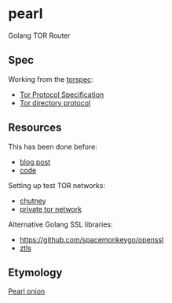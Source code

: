 # pearl

Golang TOR Router

## Spec

Working from the [torspec](https://gitweb.torproject.org/torspec.git):

* [Tor Protocol Specification](https://gitweb.torproject.org/torspec.git/tree/tor-spec.txt)
* [Tor directory protocol](https://gitweb.torproject.org/torspec.git/tree/dir-spec.txt)

## Resources

This has been done before:

* [blog post](https://tvdw.eu/blog/2015/01/24/implementing-a-tor-relay-from-scratch/)
* [code](https://github.com/tvdw/gotor)

Setting up test TOR networks:

* [chutney](https://gitweb.torproject.org/chutney.git/tree/README)
* [private tor network](https://github.com/antitree/private-tor-network)

Alternative Golang SSL libraries:

* https://github.com/spacemonkeygo/openssl
* [ztls](https://github.com/zmap/zgrab/tree/master/ztools/ztls)

## Etymology

[Pearl onion](https://en.wikipedia.org/wiki/Pearl_onion)
